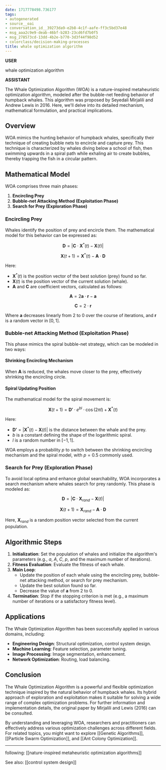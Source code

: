 ```yaml
---
date: 1717778498.736177
tags:
- autogenerated
- source__oai
- conversation_id__39273da9-e2b8-4c1f-aafe-ff3c5bd37e48
- msg_aaa2c9e9-deab-46bf-b283-23cd6fd7b0f5
- msg_278573cd-13dd-4b2e-b770-3d3f44f98d52
- colorclass/decision-making-processes
title: whale optimization algorithm
---
```


**USER**

whale optimization algorithm


**ASSISTANT**

The Whale Optimization Algorithm (WOA) is a nature-inspired metaheuristic optimization algorithm, modeled after the bubble-net feeding behavior of humpback whales. This algorithm was proposed by Seyedali Mirjalili and Andrew Lewis in 2016. Here, we'll delve into its detailed mechanism, mathematical formulation, and practical implications.

## Overview

WOA mimics the hunting behavior of humpback whales, specifically their technique of creating bubble nets to encircle and capture prey. This technique is characterized by whales diving below a school of fish, then swimming upwards in a spiral path while exhaling air to create bubbles, thereby trapping the fish in a circular pattern.

## Mathematical Model

WOA comprises three main phases:

1. **Encircling Prey**
2. **Bubble-net Attacking Method (Exploitation Phase)**
3. **Search for Prey (Exploration Phase)**

### Encircling Prey

Whales identify the position of prey and encircle them. The mathematical model for this behavior can be expressed as:

$$
\mathbf{D} = |\mathbf{C} \cdot \mathbf{X}^*(t) - \mathbf{X}(t)|
$$

$$
\mathbf{X}(t+1) = \mathbf{X}^*(t) - \mathbf{A} \cdot \mathbf{D}
$$

Here:
- $\mathbf{X}^*(t)$ is the position vector of the best solution (prey) found so far.
- $\mathbf{X}(t)$ is the position vector of the current solution (whale).
- $\mathbf{A}$ and $\mathbf{C}$ are coefficient vectors, calculated as follows:

$$
\mathbf{A} = 2 \mathbf{a} \cdot \mathbf{r} - \mathbf{a}
$$

$$
\mathbf{C} = 2 \cdot \mathbf{r}
$$

Where $\mathbf{a}$ decreases linearly from 2 to 0 over the course of iterations, and $\mathbf{r}$ is a random vector in $[0,1]$.

### Bubble-net Attacking Method (Exploitation Phase)

This phase mimics the spiral bubble-net strategy, which can be modeled in two ways:

#### Shrinking Encircling Mechanism

When $\mathbf{A}$ is reduced, the whales move closer to the prey, effectively shrinking the encircling circle.

#### Spiral Updating Position

The mathematical model for the spiral movement is:

$$
\mathbf{X}(t+1) = \mathbf{D'} \cdot e^{bl} \cdot \cos(2\pi l) + \mathbf{X}^*(t)
$$

Here:
- $\mathbf{D'} = |\mathbf{X}^*(t) - \mathbf{X}(t)|$ is the distance between the whale and the prey.
- $b$ is a constant defining the shape of the logarithmic spiral.
- $l$ is a random number in $[-1,1]$.

WOA employs a probability $p$ to switch between the shrinking encircling mechanism and the spiral model, with $p = 0.5$ commonly used.

### Search for Prey (Exploration Phase)

To avoid local optima and enhance global searchability, WOA incorporates a search mechanism where whales search for prey randomly. This phase is modeled as:

$$
\mathbf{D} = |\mathbf{C} \cdot \mathbf{X}_{rand} - \mathbf{X}(t)|
$$

$$
\mathbf{X}(t+1) = \mathbf{X}_{rand} - \mathbf{A} \cdot \mathbf{D}
$$

Here, $\mathbf{X}_{rand}$ is a random position vector selected from the current population.

## Algorithmic Steps

1. **Initialization**: Set the population of whales and initialize the algorithm's parameters (e.g., $a$, $A$, $C$, $p$, and the maximum number of iterations).
2. **Fitness Evaluation**: Evaluate the fitness of each whale.
3. **Main Loop**:
   - Update the position of each whale using the encircling prey, bubble-net attacking method, or search for prey mechanism.
   - Update the best solution found so far.
   - Decrease the value of $\mathbf{a}$ from 2 to 0.
4. **Termination**: Stop if the stopping criterion is met (e.g., a maximum number of iterations or a satisfactory fitness level).

## Applications

The Whale Optimization Algorithm has been successfully applied in various domains, including:
- **Engineering Design**: Structural optimization, control system design.
- **Machine Learning**: Feature selection, parameter tuning.
- **Image Processing**: Image segmentation, enhancement.
- **Network Optimization**: Routing, load balancing.

## Conclusion

The Whale Optimization Algorithm is a powerful and flexible optimization technique inspired by the natural behavior of humpback whales. Its hybrid approach of exploration and exploitation makes it suitable for solving a wide range of complex optimization problems. For further information and implementation details, the original paper by Mirjalili and Lewis (2016) can be consulted.

By understanding and leveraging WOA, researchers and practitioners can effectively address various optimization challenges across different fields. For related topics, you might want to explore [[Genetic Algorithms]], [[Particle Swarm Optimization]], and [[Ant Colony Optimization]].


---


following: [[nature-inspired metaheuristic optimization algorithms]]

See also: [[control system design]]